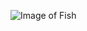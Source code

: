 ![Image of Fish](https://images.immediate.co.uk/production/volatile/sites/4/2009/07/GettyImages-931270318-43ab672.jpg?quality=90&resize=940%2C400)
